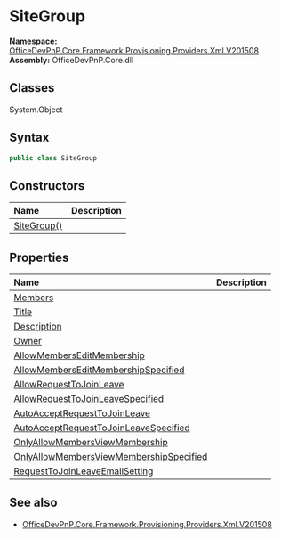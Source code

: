 # SiteGroup
  

**Namespace:** [OfficeDevPnP.Core.Framework.Provisioning.Providers.Xml.V201508](OfficeDevPnP.Core.Framework.Provisioning.Providers.Xml.V201508.md)  
**Assembly:** OfficeDevPnP.Core.dll  
## Classes
System.Object  
## Syntax
```C#
public class SiteGroup
```
## Constructors
|**Name**|**Description**|
|:-----|:-----|
| [SiteGroup()](SiteGroupconstructor1details.md) | 
## Properties
|**Name**|**Description**|
|:-----|:-----|
| [Members](SiteGroup.Members.md) | 
| [Title](SiteGroup.Title.md) | 
| [Description](SiteGroup.Description.md) | 
| [Owner](SiteGroup.Owner.md) | 
| [AllowMembersEditMembership](SiteGroup.AllowMembersEditMembership.md) | 
| [AllowMembersEditMembershipSpecified](SiteGroup.AllowMembersEditMembershipSpecified.md) | 
| [AllowRequestToJoinLeave](SiteGroup.AllowRequestToJoinLeave.md) | 
| [AllowRequestToJoinLeaveSpecified](SiteGroup.AllowRequestToJoinLeaveSpecified.md) | 
| [AutoAcceptRequestToJoinLeave](SiteGroup.AutoAcceptRequestToJoinLeave.md) | 
| [AutoAcceptRequestToJoinLeaveSpecified](SiteGroup.AutoAcceptRequestToJoinLeaveSpecified.md) | 
| [OnlyAllowMembersViewMembership](SiteGroup.OnlyAllowMembersViewMembership.md) | 
| [OnlyAllowMembersViewMembershipSpecified](SiteGroup.OnlyAllowMembersViewMembershipSpecified.md) | 
| [RequestToJoinLeaveEmailSetting](SiteGroup.RequestToJoinLeaveEmailSetting.md) | 
## See also
- [OfficeDevPnP.Core.Framework.Provisioning.Providers.Xml.V201508](OfficeDevPnP.Core.Framework.Provisioning.Providers.Xml.V201508.md)
